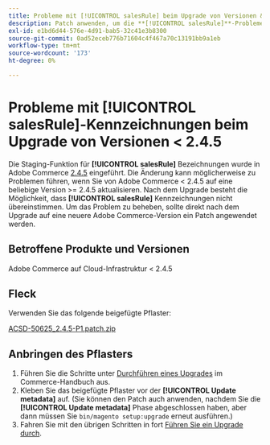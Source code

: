 ```yaml
---
title: Probleme mit [!UICONTROL salesRule] beim Upgrade von Versionen &lt; 2.4.5
description: Patch anwenden, um die **[!UICONTROL salesRule]**-Probleme beim Upgrade von Adobe Commerce-Versionen &lt; 2.4.5 zu beheben.
exl-id: e1bd6d44-576e-4d91-bab5-32c41e3b8300
source-git-commit: 0ad52eceb776b71604c4f467a70c13191bb9a1eb
workflow-type: tm+mt
source-wordcount: '173'
ht-degree: 0%

---
```


# Probleme mit **[!UICONTROL salesRule]**-Kennzeichnungen beim Upgrade von Versionen &lt; 2.4.5

Die Staging-Funktion für **[!UICONTROL salesRule]** Bezeichnungen wurde in Adobe Commerce [2.4.5](/docs/commerce-operations/release/notes/adobe-commerce/2-4-5.html) eingeführt. Die Änderung kann möglicherweise zu Problemen führen, wenn Sie von Adobe Commerce &lt; 2.4.5 auf eine beliebige Version >= 2.4.5 aktualisieren. Nach dem Upgrade besteht die Möglichkeit, dass **[!UICONTROL salesRule]** Kennzeichnungen nicht übereinstimmen. Um das Problem zu beheben, sollte direkt nach dem Upgrade auf eine neuere Adobe Commerce-Version ein Patch angewendet werden.

## Betroffene Produkte und Versionen

Adobe Commerce auf Cloud-Infrastruktur &lt; 2.4.5

## Fleck

Verwenden Sie das folgende beigefügte Pflaster:

[ACSD-50625_2.4.5-P1.patch.zip](assets/ACSD-50625_2.4.5-p1.patch.zip)

## Anbringen des Pflasters

1. Führen Sie die Schritte unter [Durchführen eines Upgrades](https://experienceleague.adobe.com/docs/commerce-operations/upgrade-guide/implementation/perform-upgrade.html) im Commerce-Handbuch aus.
1. Kleben Sie das beigefügte Pflaster vor der **[!UICONTROL Update metadata]** auf.
(Sie können den Patch auch anwenden, nachdem Sie die **[!UICONTROL Update metadata]** Phase abgeschlossen haben, aber dann müssen Sie `bin/magento setup:upgrade` erneut ausführen.)
1. Fahren Sie mit den übrigen Schritten in fort [Führen Sie ein Upgrade durch](https://experienceleague.adobe.com/docs/commerce-operations/upgrade-guide/implementation/perform-upgrade.html).
